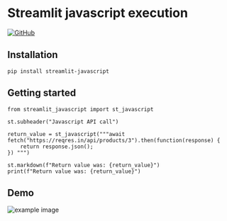 # Streamlit javascript execution

[![GitHub][github_badge]][github_link]

## Installation

```
pip install streamlit-javascript
```

## Getting started

```import streamlit as st
from streamlit_javascript import st_javascript

st.subheader("Javascript API call")

return_value = st_javascript("""await fetch("https://reqres.in/api/products/3").then(function(response) {
    return response.json();
}) """)

st.markdown(f"Return value was: {return_value}")
print(f"Return value was: {return_value}")
```

## Demo

![example image](https://github.com/thunderbug1/streamlit-javascript/raw/main/group_selection_example.gif)

[github_link]: https://github.com/thunderbug1/streamlit-javascript
[github_badge]: https://badgen.net/badge/icon/GitHub?icon=github&color=black&label
